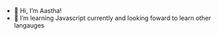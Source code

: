 - 👋 Hi, I’m Aastha!
- 👀 I’m learning Javascript currently and looking foward to learn other langauges 

